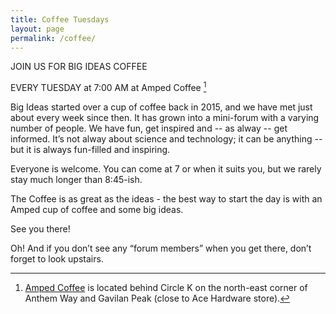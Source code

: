 ```yaml
---
title: Coffee Tuesdays
layout: page
permalink: /coffee/
---
```


JOIN US FOR
BIG IDEAS COFFEE 

EVERY TUESDAY at 7:00 AM 
at Amped Coffee [^1]


Big Ideas started over a cup of coffee back in 2015, and we have met just about every week since then. It has grown into a mini-forum with a varying number of people. We have fun, get inspired and -- as alway -- get informed. It’s not alway about science and technology; it can be anything -- but it is always fun-filled and inspiring.

Everyone is welcome. You can come at 7 or when it suits you, but we rarely stay much longer than 8:45-ish.

The Coffee is as great as the ideas - the best way to start the day is with an Amped cup of coffee and some big ideas.

See you there!

Oh! And if you don’t see any “forum members” when you get there, don’t forget to look upstairs.


[^1]: [Amped Coffee](http://ampedcoffeeco.com) is  located behind Circle K on the north-east corner of Anthem Way and Gavilan Peak (close to Ace Hardware store).

